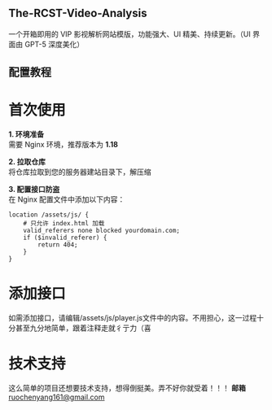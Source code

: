 ## The-RCST-Video-Analysis
一个开箱即用的 VIP 影视解析网站模版，功能强大、UI 精美、持续更新。（UI 界面由 GPT-5 深度美化）

## 配置教程


# 首次使用

**1. 环境准备**  
需要 Nginx 环境，推荐版本为 **1.18**

**2. 拉取仓库**  
将仓库拉取到您的服务器建站目录下，解压缩

**3. 配置接口防盗**  
在 Nginx 配置文件中添加以下内容：
```nginx
location /assets/js/ {
    # 只允许 index.html 加载
    valid_referers none blocked yourdomain.com;
    if ($invalid_referer) {
        return 404;
    }
}
```

# 添加接口

如需添加接口，请编辑/assets/js/player.js文件中的内容。不用担心，这一过程十分甚至九分地简单，跟着注释走就彳亍力（喜


# 技术支持

这么简单的项目还想要技术支持，想得倒挺美。弄不好你就受着！！！
**邮箱** ruochenyang161@gmail.com
